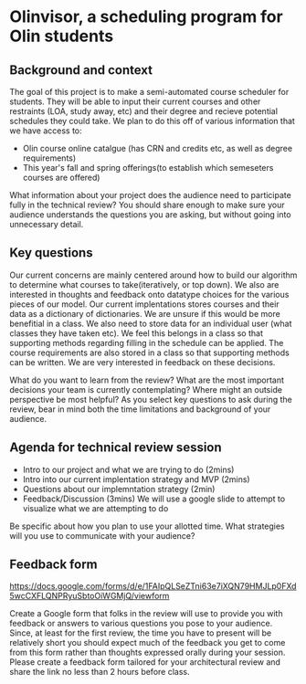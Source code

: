 # Olinvisor, a scheduling program for Olin students
## Background and context 
The goal of this project is to make a semi-automated course scheduler for students. They will be able to input their current courses and other restraints (LOA, study away, etc) and their degree and recieve potential schedules they could take.
We plan to do this off of various information that we have access to:
* Olin course online catalgue (has CRN and credits etc, as well as degree requirements)
* This year's fall and spring offerings(to establish which semeseters courses are offered)

What information about your project does the audience need to participate fully in the technical review? You should share enough to make sure your audience understands the questions you are asking, but without going into unnecessary detail.

## Key questions
Our current concerns are mainly centered around how to build our algorithm to determine what courses to take(iteratively, or top down).
We also are interested in thoughts and feedback onto datatype choices for the various pieces of our model.
Our current implentations stores courses and their data as a dictionary of dictionaries. We are unsure if this would be more benefitial in a class.
We also need to store data for an individual user (what classes they have taken etc). We feel this belongs in a class so that supporting methods regarding filling in the schedule can be applied. The course requirements are also stored in a class so that supporting methods can be written. We are very interested in feedback on these decisions.


What do you want to learn from the review? What are the most important decisions your team is currently contemplating? Where might an outside perspective be most helpful? As you select key questions to ask during the review, bear in mind both the time limitations and background of your audience.

## Agenda for technical review session 
* Intro to our project and what we are trying to do (2mins)
* Intro into our current implentation strategy and MVP  (2mins)
* Questions about our implemntation strategy (2min)
* Feedback/Discussion (3mins)
We will use a google slide to attempt to visualize what we are attempting to do

Be specific about how you plan to use your allotted time. What strategies will you use to communicate with your audience?

## Feedback form
https://docs.google.com/forms/d/e/1FAIpQLSeZTni63e7iXQN79HMJLp0FXd5wcCXFLQNPRyuSbtoOiWGMjQ/viewform

Create a Google form that folks in the review will use to provide you with feedback or answers to various questions you pose to your audience. Since, at least for the first review, the time you have to present will be relatively short you should expect much of the feedback you get to come from this form rather than thoughts expressed orally during your session. Please create a feedback form tailored for your architectural review and share the link no less than 2 hours before class.
